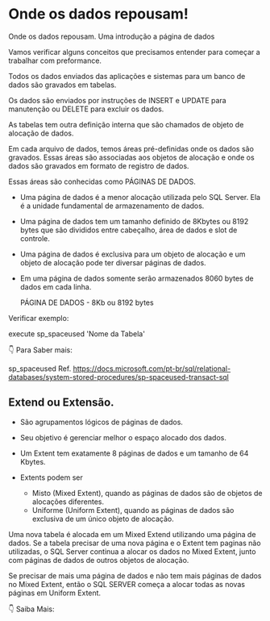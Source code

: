 # Onde os dados repousam!

Onde os dados repousam. Uma introdução a página de dados

Vamos verificar alguns conceitos que precisamos entender para começar a trabalhar com preformance.

Todos os dados enviados das aplicações e sistemas para um banco de dados são gravados em tabelas.

Os dados são enviados por instruções de INSERT e UPDATE para manutenção ou DELETE para excluir os dados.

As tabelas tem outra definição interna que são chamados de objeto de alocação de dados.

Em cada arquivo de dados, temos áreas pré-definidas onde os dados são gravados. Essas áreas são associadas aos objetos de alocação e onde os dados
são gravados em formato de registro de dados.

Essas áreas são conhecidas como PÁGINAS DE DADOS.

- Uma página de dados é a menor alocação utilizada pelo SQL Server.
  Ela é a unidade fundamental de armazenamento de dados.

- Uma página de dados tem um tamanho definido de 8Kbytes ou 8192 bytes que são divididos entre cabeçalho, área de dados e slot de controle.
- Uma página de dados é exclusiva para um objeto de alocação e um objeto de alocação pode ter diversar páginas de dados.
- Em uma página de dados somente serão armazenados 8060 bytes de dados em cada linha.

  PÁGINA DE DADOS - 8Kb ou 8192 bytes 

Verificar exemplo: 

execute sp_spaceused 'Nome da Tabela' 


👇 Para Saber mais:

sp_spaceused
Ref. https://docs.microsoft.com/pt-br/sql/relational-databases/system-stored-procedures/sp-spaceused-transact-sql

## Extend ou Extensão.

- São agrupamentos lógicos de páginas de dados.
- Seu objetivo é gerenciar melhor o espaço alocado dos dados.
- Um Extent tem exatamente 8 páginas de dados e um tamanho de 64 Kbytes.

- Extents podem ser
   - Misto (Mixed Extent), quando as páginas de dados são de objetos de alocações diferentes.
   - Uniforme (Uniform Extent), quando as páginas de dados são exclusiva de um único objeto de alocação.
 
Uma nova tabela é alocada em um Mixed Extend utilizando uma página de dados. Se a tabela precisar de uma nova
página e o Extent tem paginas não utilizadas, o SQL Server continua a alocar os dados no Mixed Extent, junto com
páginas de dados de outros objetos de alocação.

Se precisar de mais uma página de dados e não tem mais páginas de dados no Mixed Extent, então o SQL SERVER começa a 
alocar todas as novas páginas em Uniform Extent. 

👇 Saiba Mais:


  
    
